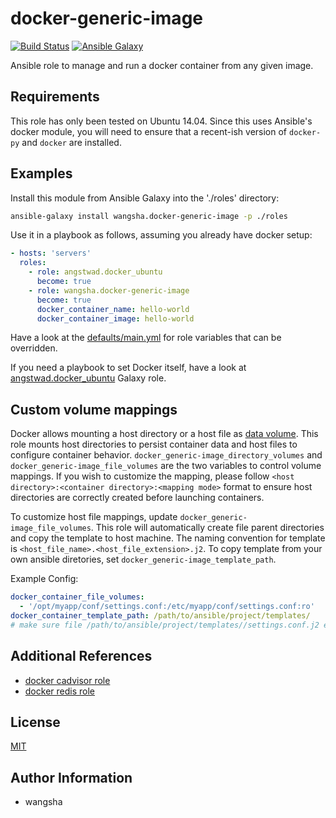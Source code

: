 docker-generic-image
============

[![Build Status](https://travis-ci.org/wangsha/docker-generic-image.svg?branch=master)](https://travis-ci.org/wangsha/docker-generic-image)
[![Ansible Galaxy](https://img.shields.io/badge/AnsibleGalaxy-wangsha.docker--generic--image-blue.svg)](https://galaxy.ansible.com/wangsha/docker-generic-image/)

Ansible role to manage and run a docker container from any given image.

Requirements
------------

This role has only been tested on Ubuntu 14.04. Since this uses Ansible's
docker module, you will need to ensure that a recent-ish version of `docker-py`
and `docker` are installed.

Examples
--------

Install this module from Ansible Galaxy into the './roles' directory:
```bash
ansible-galaxy install wangsha.docker-generic-image -p ./roles
```

Use it in a playbook as follows, assuming you already have docker setup:
```yaml
- hosts: 'servers'
  roles:
    - role: angstwad.docker_ubuntu
      become: true
    - role: wangsha.docker-generic-image
      become: true
      docker_container_name: hello-world
      docker_container_image: hello-world
```

Have a look at the [defaults/main.yml](defaults/main.yml) for role variables
that can be overridden.


If you need a playbook to set Docker itself, have a look at [angstwad.docker_ubuntu](https://github.com/angstwad/docker.ubuntu) Galaxy
role.


Custom volume mappings
----------------------
Docker allows mounting a host directory or a host file as [data volume](https://docs.docker.com/engine/userguide/containers/dockervolumes/).
This role mounts host directories to persist container data and host files to configure container behavior.
`docker_generic-image_directory_volumes` and `docker_generic-image_file_volumes` are the two variables to control volume mappings.
If you wish to customize the mapping, please follow `<host directory>:<container directory>:<mapping mode>` format
 to ensure host directories are correctly created before launching containers.
 
To customize host file mappings, update `docker_generic-image_file_volumes`. 
This role will automatically create file parent directories and copy the template 
to host machine. The naming convention for template is `<host_file_name>.<host_file_extension>.j2`.
To copy template from your own ansible diretories, set `docker_generic-image_template_path`.

Example Config:
```yaml
docker_container_file_volumes:
  - '/opt/myapp/conf/settings.conf:/etc/myapp/conf/settings.conf:ro'
docker_container_template_path: /path/to/ansible/project/templates/
# make sure file /path/to/ansible/project/templates//settings.conf.j2 exists. 
```

Additional References
---------------------
- [docker cadvisor role](https://galaxy.ansible.com/wangsha/docker-cadvisor/)
- [docker redis role](https://galaxy.ansible.com/wangsha/docker-redis/)

License
-------

[MIT](LICENSE.txt)

Author Information
------------------

- wangsha

